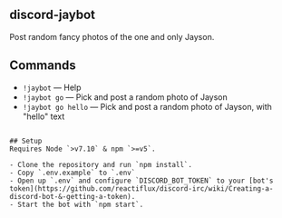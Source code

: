 ## discord-jaybot
Post random fancy photos of the one and only Jayson.

## Commands
- `!jaybot` &mdash; Help
- `!jaybot go` &mdash; Pick and post a random photo of Jayson
- `!jaybot go hello` &mdash; Pick and post a random photo of Jayson, with "hello" text
```

## Setup
Requires Node `>v7.10` & npm `>=v5`.

- Clone the repository and run `npm install`.
- Copy `.env.example` to `.env`
- Open up `.env` and configure `DISCORD_BOT_TOKEN` to your [bot's token](https://github.com/reactiflux/discord-irc/wiki/Creating-a-discord-bot-&-getting-a-token).
- Start the bot with `npm start`.
